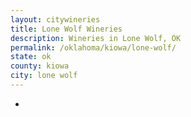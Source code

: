 ```yaml
---
layout: citywineries
title: Lone Wolf Wineries
description: Wineries in Lone Wolf, OK
permalink: /oklahoma/kiowa/lone-wolf/
state: ok
county: kiowa
city: lone wolf
---
```

-
